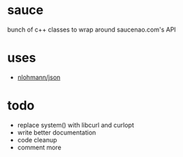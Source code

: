 # sauce
bunch of c++ classes to wrap around saucenao.com's API

# uses
- [nlohmann/json](https://github.com/nlohmann/json)

# todo
- replace system() with libcurl and curlopt
- write better documentation
- code cleanup
- comment more
